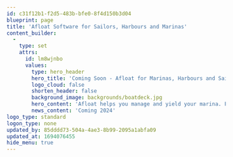 ```yaml
---
id: c31f12b1-f2d5-483b-bfe0-8f4d150b3d04
blueprint: page
title: 'Afloat Software for Sailors, Harbours and Marinas'
content_builder:
  -
    type: set
    attrs:
      id: lm8wjnbo
      values:
        type: hero_header
        hero_title: 'Coming Soon - Afloat for Marinas, Harbours and Sailors'
        logo_cloud: false
        shorten_header: false
        background_image: backgrounds/boatdeck.jpg
        hero_content: 'Afloat helps you manage and yield your marina. From managing berth contracts, to selling add-on services, Afloat adds value to increase revenue and provides real value to customers.'
        news_content: 'Coming 2024'
logo_type: standard
logon_type: none
updated_by: 85dddd73-504a-4ae3-8b99-2095a1abfa09
updated_at: 1694076455
hide_menu: true
---
```

